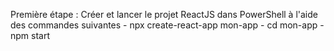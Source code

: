 Première étape :
Créer et lancer le projet ReactJS dans PowerShell à l'aide des commandes suivantes 
    - npx create-react-app mon-app
    - cd mon-app
    - npm start